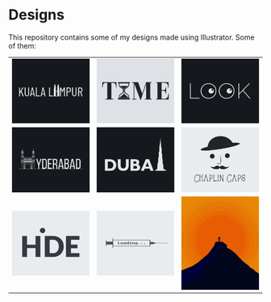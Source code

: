 # Designs
This repository contains some of my designs made using Illustrator.
Some of them:
<table>
    <tr>
      <td><img src="2020-12/png/29.12.2020.png"></td>
      <td><img src="2020-11/png/16.11.2020.png"></td>
      <td><img src="2021-01/png/16.01.2021.png"></td>
    </tr>
    <tr>
      <td><img src="2020-12/png/20.12.2020.png"></td>
      <td><img src="2020-12/png/14.12.2020.png"></td>
      <td><img src="2020-11/png/18.11.2020.png"></td>
    </tr>
    <tr>
      <td><img src="2020-11/png/23.11.2020.png"></td>
      <td><img src="2020-11/png/30.11.2020.png"></td>
      <td><img src="2020-11/png/15.11.2020.png"></td>
    </tr>
</table>
